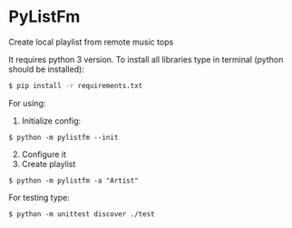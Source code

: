 # PyListFm

Create local playlist from remote music tops

It requires python 3 version. To install all libraries type in terminal (python should be installed):

```bash
$ pip install -r requirements.txt
```

For using:
1. Initialize config:
```$bash
$ python -m pylistfm --init
```
2. Configure it
3. Create playlist
```$bash
$ python -m pylistfm -a "Artist"
``` 

For testing type:

```$bash
$ python -m unittest discover ./test
```